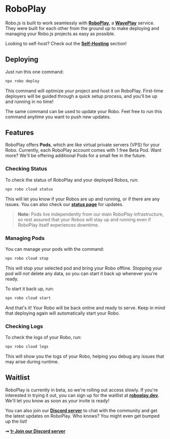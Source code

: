# RoboPlay

Robo.js is built to work seamlessly with **[RoboPlay](https://roboplay.dev)**, a **[WavePlay](https://waveplay.com)** service. They were built for each other from the ground up to make deploying and managing your Robo.js projects as easy as possible.

Looking to self-host? Check out the **[Self-Hosting](./self-host)** section!

## Deploying

Just run this one command:

```bash
npx robo deploy
```

This command will optimize your project and host it on RoboPlay. First-time deployers will be guided through a quick setup process, and you'll be up and running in no time!

The same command can be used to update your Robo. Feel free to run this command anytime you want to push new updates.

## Features

RoboPlay offers **Pods**, which are like virtual private servers (VPS) for your Robo. Currently, each RoboPlay account comes with 1 free Beta Pod. Want more? We'll be offering additional Pods for a small fee in the future.

### Checking Status

To check the status of RoboPlay and your deployed Robos, run:

```bash
npx robo cloud status
```

This will let you know if your Robos are up and running, or if there are any issues. You can also check our **[status page](https://status.roboplay.dev)** for updates.

> **Note:** Pods live independently from our main RoboPlay infrastructure, so rest assured that your Robos will stay up and running even if RoboPlay itself experiences downtime.

### Managing Pods

You can manage your pods with the command:

```bash
npx robo cloud stop
```

This will stop your selected pod and bring your Robo offline. Stopping your pod will *not* delete any data, so you can start it back up whenever you're ready.

To start it back up, run:

```bash
npx robo cloud start
```

And that's it! Your Robo will be back online and ready to serve. Keep in mind that deploying again will automatically start your Robo.

### Checking Logs

To check the logs of your Robo, run:

```bash
npx robo cloud logs
```

This will show you the logs of your Robo, helping you debug any issues that may arise during runtime.

## Waitlist

RoboPlay is currently in beta, so we're rolling out access slowly. If you're interested in trying it out, you can sign up for the waitlist at **[roboplay.dev](https://roboplay.dev)**. We'll let you know as soon as your invite is ready!

You can also join our **[Discord server](https://discord.gg/roboplay)** to chat with the community and get the latest updates on RoboPlay. Who knows? You might even get bumped up the list!

**➞ [✨ Join our Discord server](https://roboplay.dev/discord)**
